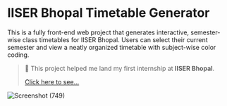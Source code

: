 # IISER Bhopal Timetable Generator

This is a fully front-end web project that generates interactive, semester-wise class timetables for IISER Bhopal. Users can select their current semester and view a neatly organized timetable with subject-wise color coding.

> 🚀 This project helped me land my first internship at **IISER Bhopal**.
> 
> [Click here to see...](https://abhishek-maurya-d.github.io/iiser-bhopal-timetable/)  
> 
![Screenshot (749)](https://github.com/user-attachments/assets/a33d3033-79f2-49a8-8b99-c0495144d0ef)
